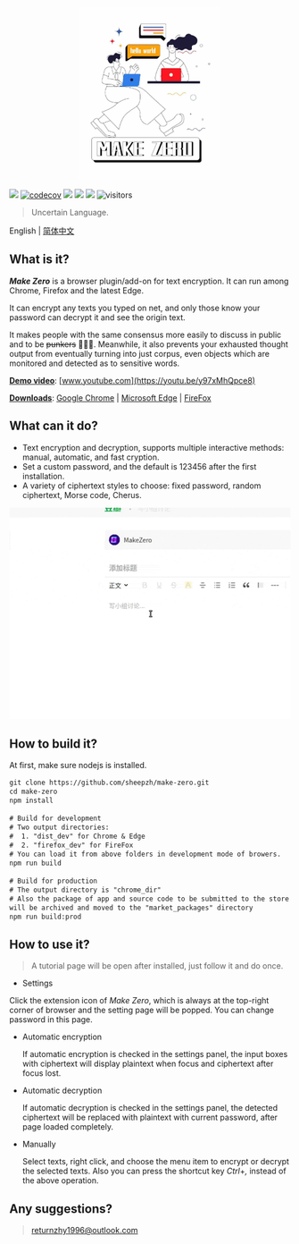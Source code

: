 <div align="center">
	<img src="./doc/img/banner.jpeg" width="50%">
</div>

[![](https://travis-ci.com/sheepzh/make-zero.svg?branch=main&status=passed)](https://travis-ci.com/sheepzh/make-zero.svg?branch=main&status=passed)
[![codecov](https://codecov.io/gh/sheepzh/make-zero/branch/main/graph/badge.svg?token=S98QSBSKCR&style=flat-square)](https://codecov.io/gh/sheepzh/make-zero)
[![](https://img.shields.io/github/license/sheepzh/make-zero)](https://github.com/sheepzh/make-zero/blob/main/LICENSE)
[![](https://img.shields.io/badge/license-Anti%20996-blue)](https://github.com/996icu/996.ICU)
[![](https://img.shields.io/github/v/release/sheepzh/make-zero)](https://github.com/sheepzh/make-zero/releases)
![visitors](https://visitor-badge.glitch.me/badge?page_id=sheepzh.make-zero)

> Uncertain Language.


English | [简体中文](./README.zh-CN.md)


## What is it?

<b><i>Make Zero</i></b> is a browser plugin/add-on for text encryption. It can run among Chrome, Firefox and the latest Edge.

It can encrypt any texts you typed on net, and only those know your  password can decrypt it and see the origin text.

It makes people with the same consensus more easily to discuss in public and to be ~~punkers~~ 🐶🐶🐶. Meanwhile, it also prevents your exhausted thought output from eventually turning into just corpus, even objects which are monitored and detected as to sensitive words.

<u>**Demo video**</u>: [www.youtube.com](https://youtu.be/y97xMhQpce8)

<u>**Downloads**</u>: [Google Chrome](https://chrome.google.com/webstore/detail/make-zero/ihpcojcdiclghnggnlkcinbmfpomefcc?hl=zh-CN) | [Microsoft Edge](https://microsoftedge.microsoft.com/addons/detail/gkjmpdoddilgcfoeokeajfecogaaocol) | [FireFox](https://addons.mozilla.org/zh-CN/firefox/addon/make-zero/)


## What can it do?

+ Text encryption and decryption, supports multiple interactive methods: manual, automatic, and fast cryption.
+ Set a custom password, and the default is 123456 after the first installation.
+ A variety of ciphertext styles to choose: fixed password, random ciphertext, Morse code, Cherus.

<div align="center">
  <img src="./doc/img/use-in-douban.gif">
</div>

## How to build it?

At first, make sure nodejs is installed.

```shell
git clone https://github.com/sheepzh/make-zero.git
cd make-zero
npm install

# Build for development
# Two output directories:
#  1. "dist_dev" for Chrome & Edge
#  2. "firefox_dev" for FireFox
# You can load it from above folders in development mode of browers.
npm run build

# Build for production
# The output directory is "chrome_dir"
# Also the package of app and source code to be submitted to the store will be archived and moved to the "market_packages" directory 
npm run build:prod
```

## How to use it?

> A tutorial page will be open after installed, just follow it and do once.

+ Settings

 Click the extension icon of <i>Make Zero</i>, which is always at the top-right corner of browser and the setting page will be popped. You can change password in this page.

+ Automatic encryption

  If automatic encryption is checked in the settings panel, the input boxes with ciphertext will display plaintext when focus and ciphertext after focus lost.

+ Automatic decryption

  If automatic decryption is checked in the settings panel, the detected ciphertext will be replaced with plaintext with current password, after page loaded completely.

+ Manually
  
  Select texts, right click, and choose the menu item to encrypt or decrypt the selected texts. Also you can press the shortcut key <i>Ctrl</i>+<i>,</i> instead of the above operation.

## Any suggestions?

> returnzhy1996@outlook.com
